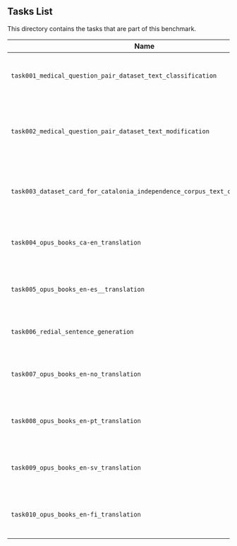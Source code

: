 ## Tasks List 

This directory contains the tasks that are part of this benchmark. 


Name | Summary | Category
---- | ----------- | --------
`task001_medical_question_pair_dataset_text_classification` | Classification of Medical Question Pair Dataset in two categories | Text Classification
`task002_medical_question_pair_dataset_text_modification` | Modification of Questions in Medical Question Pair Dataset by removing extra words | Text-Modification
`task003_dataset_card_for_catalonia_independence_corpus_text_classification` | Classification of Catalonia Independence Corpus into three categories | Text Classification
`task004_opus_books_ca-en_translation` | Translation from Catalan to English using opus dataset | Translation
`task005_opus_books_en-es__translation` | Translation from English to Spanish using opus dataset | Translation
`task006_redial_sentence_generation` | Generating next sentence to redial sentence | Sentence Generation
`task007_opus_books_en-no_translation`	| Translation from English to Norwegian using opus dataset | Translation
`task008_opus_books_en-pt_translation` | Translation from English to Portuguese using opus dataset | Translation
`task009_opus_books_en-sv_translation` | Translation from English to Swedish using opus dataset | Translation
`task010_opus_books_en-fi_translation` | Translation from English to Finnish using opus dataset | Translation
